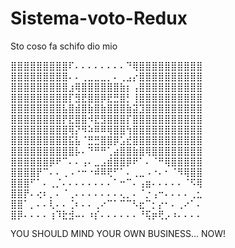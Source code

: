# Sistema-voto-Redux
Sto coso fa schifo dio mio

⣿⣿⣿⣿⣿⣿⣿⣿⣿⠏⠄⠄⠄⠄⠄⠄⠄⠄⠙⢿⣿⣿⣿⣿⣿⣿⣿⣿⣿⣿
⣿⣿⣿⣿⣿⣿⣿⣿⣿⠄⠄⢀⣀⣀⣀⡀⠄⢀⣠⡔⣿⣿⣿⣿⣿⣿⣿⣿⣿⣿
⣿⣿⣿⣿⣿⣿⣿⣿⣿⣰⢿⣿⣿⣿⣿⣿⣿⣷⡆⢠⣿⣿⣿⣿⣿⣿⣿⣿⣿⣿
⣿⣿⣿⣿⣿⣿⣿⣿⣿⡏⣻⣟⣿⣿⡿⣟⣛⣿⡃⢸⣿⣿⣿⣿⣿⣿⣿⣿⣿⣿
⣿⣿⣿⣿⣿⣿⣿⣿⣧⣿⣾⣿⣷⣿⣷⣿⣿⣿⣷⣽⣹⣿⣿⣿⣿⣿⣿⣿⣿⣿
⣿⣿⣿⣿⣿⣿⣿⣿⡟⣟⣿⣿⠺⣟⣻⣿⣿⣿⡏⣿⣿⣿⣿⣿⣿⣿⣿⣿⣿⣿
⣿⣿⣿⣿⣿⣿⣿⣿⣿⢿⡝⠻⠵⠿⠿⢿⣿⣿⢳⣿⣿⣿⣿⣿⣿⣿⣿⣿⣿⣿
⣿⣿⣿⣿⣿⣿⣿⣿⣿⣯⣧⠈⣛⣛⣿⣿⡿⣡⣞⣿⣿⣿⣿⣿⣿⣿⣿⣿⣿⣿
⣿⣿⣿⣿⣿⣿⣿⣿⣿⣿⡧⠄⠙⠛⠛⢁⣴⣿⣿⣷⣿⢿⣿⣿⣿⣿⣿⣿⣿⣿
⣿⣿⣿⣿⣿⣿⡿⠟⠉⠄⠄⢠⠄⣀⣠⣾⣿⣿⡿⠟⠁⠄⠈⠛⢿⣿⣿⣿⣿⣿
⣿⣿⣿⣿⡟⠉⠄⠄⢀⠠⠐⠒⠐⠾⠿⢟⠋⠁⠄⢀⣀⠠⠐⠄⠂⠈⠻⢿⣿⣿
⣿⣿⣿⠋⠁⠄⢀⡈⠄⠄⠄⠄⠄⠄⠄⠄⠁⠒⠉⠄⢠⣶⠄⠄⠄⠄⠄⠈⠫⢿
⣿⣿⡟⠄⢔⠆⡀⠄⠈⢀⠄⠄⠄⠄⠄⠄⠄⢄⡀⠄⠈⡐⢠⠒⠄⠄⠄⠄⢀⣂
⣿⣿⠁⡀⠄⠄⢇⠄⠄⢈⠆⠄⠄⢀⠔⠉⠁⠉⠉⠣⣖⠉⡂⡔⠂⠄⢀⠔⠁⠄
⣿⡿⠄⠄⠄⠄⢰⠹⣗⣺⠤⠄⠰⡎⠄⠄⠄⠄⠄⠄⠘⢯⡶⢟⡠⠰⠄⠄⠄⠄ 

YOU SHOULD MIND YOUR OWN BUSINESS... NOW!
